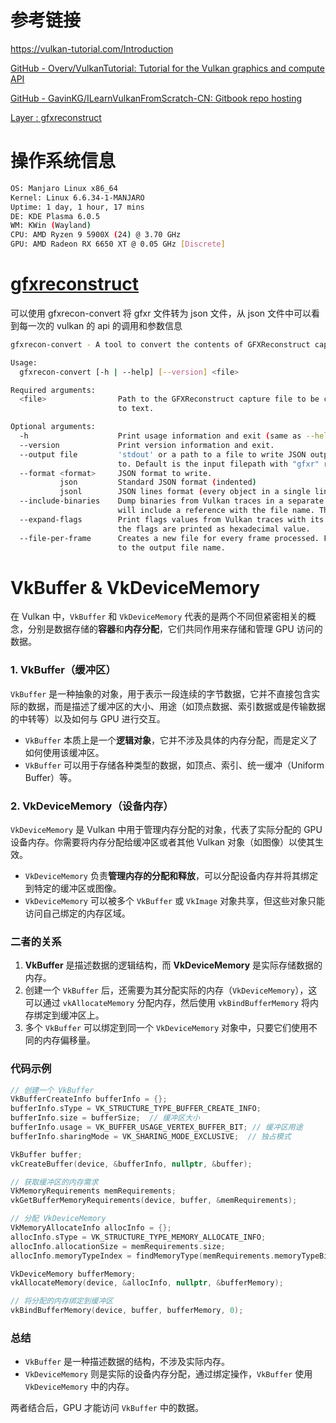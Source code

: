 # 参考链接

https://vulkan-tutorial.com/Introduction

[GitHub - Overv/VulkanTutorial: Tutorial for the Vulkan graphics and compute API](https://github.com/Overv/VulkanTutorial/tree/main)

[GitHub - GavinKG/ILearnVulkanFromScratch-CN: Gitbook repo hosting](https://github.com/GavinKG/ILearnVulkanFromScratch-CN/tree/master)

[Layer : gfxreconstruct](https://github.com/LunarG/gfxreconstruct)

# 操作系统信息

```bash
OS: Manjaro Linux x86_64
Kernel: Linux 6.6.34-1-MANJARO
Uptime: 1 day, 1 hour, 17 mins
DE: KDE Plasma 6.0.5
WM: KWin (Wayland)
CPU: AMD Ryzen 9 5900X (24) @ 3.70 GHz
GPU: AMD Radeon RX 6650 XT @ 0.05 GHz [Discrete]
```

# [gfxreconstruct](https://github.com/LunarG/gfxreconstruct)

可以使用 gfxrecon-convert 将 gfxr 文件转为 json 文件，从 json 文件中可以看到每一次的 vulkan 的 api 的调用和参数信息

```bash
gfxrecon-convert - A tool to convert the contents of GFXReconstruct capture files to JSON.

Usage:
  gfxrecon-convert [-h | --help] [--version] <file>

Required arguments:
  <file>                Path to the GFXReconstruct capture file to be converted
                        to text.

Optional arguments:
  -h                    Print usage information and exit (same as --help).
  --version             Print version information and exit.
  --output file         'stdout' or a path to a file to write JSON output
                        to. Default is the input filepath with "gfxr" replaced by "json".
  --format <format>     JSON format to write.
           json         Standard JSON format (indented)
           jsonl        JSON lines format (every object in a single line)
  --include-binaries    Dump binaries from Vulkan traces in a separate file with an unique name. The main JSON file
                        will include a reference with the file name. The binary files are dumped in a subdirectory
  --expand-flags        Print flags values from Vulkan traces with its correspondent symbolic representation. Otherwise,
                        the flags are printed as hexadecimal value.
  --file-per-frame      Creates a new file for every frame processed. Frame number is added as a suffix
                        to the output file name.
```

# VkBuffer & VkDeviceMemory

在 Vulkan 中，`VkBuffer` 和 `VkDeviceMemory` 代表的是两个不同但紧密相关的概念，分别是数据存储的**容器**和**内存分配**，它们共同作用来存储和管理 GPU 访问的数据。

### 1. **VkBuffer**（缓冲区）

`VkBuffer` 是一种抽象的对象，用于表示一段连续的字节数据，它并不直接包含实际的数据，而是描述了缓冲区的大小、用途（如顶点数据、索引数据或是传输数据的中转等）以及如何与 GPU 进行交互。

- `VkBuffer` 本质上是一个**逻辑对象**，它并不涉及具体的内存分配，而是定义了如何使用该缓冲区。
- `VkBuffer` 可以用于存储各种类型的数据，如顶点、索引、统一缓冲（Uniform Buffer）等。

### 2. **VkDeviceMemory**（设备内存）

`VkDeviceMemory` 是 Vulkan 中用于管理内存分配的对象，代表了实际分配的 GPU 设备内存。你需要将内存分配给缓冲区或者其他 Vulkan 对象（如图像）以使其生效。

- `VkDeviceMemory` 负责**管理内存的分配和释放**，可以分配设备内存并将其绑定到特定的缓冲区或图像。
- `VkDeviceMemory` 可以被多个 `VkBuffer` 或 `VkImage` 对象共享，但这些对象只能访问自己绑定的内存区域。

### 二者的关系

1. **VkBuffer** 是描述数据的逻辑结构，而 **VkDeviceMemory** 是实际存储数据的内存。
2. 创建一个 `VkBuffer` 后，还需要为其分配实际的内存（`VkDeviceMemory`），这可以通过 `vkAllocateMemory` 分配内存，然后使用 `vkBindBufferMemory` 将内存绑定到缓冲区上。
3. 多个 `VkBuffer` 可以绑定到同一个 `VkDeviceMemory` 对象中，只要它们使用不同的内存偏移量。

### 代码示例

```c
// 创建一个 VkBuffer
VkBufferCreateInfo bufferInfo = {};
bufferInfo.sType = VK_STRUCTURE_TYPE_BUFFER_CREATE_INFO;
bufferInfo.size = bufferSize;  // 缓冲区大小
bufferInfo.usage = VK_BUFFER_USAGE_VERTEX_BUFFER_BIT; // 缓冲区用途
bufferInfo.sharingMode = VK_SHARING_MODE_EXCLUSIVE;  // 独占模式

VkBuffer buffer;
vkCreateBuffer(device, &bufferInfo, nullptr, &buffer);

// 获取缓冲区的内存需求
VkMemoryRequirements memRequirements;
vkGetBufferMemoryRequirements(device, buffer, &memRequirements);

// 分配 VkDeviceMemory
VkMemoryAllocateInfo allocInfo = {};
allocInfo.sType = VK_STRUCTURE_TYPE_MEMORY_ALLOCATE_INFO;
allocInfo.allocationSize = memRequirements.size;
allocInfo.memoryTypeIndex = findMemoryType(memRequirements.memoryTypeBits, properties);

VkDeviceMemory bufferMemory;
vkAllocateMemory(device, &allocInfo, nullptr, &bufferMemory);

// 将分配的内存绑定到缓冲区
vkBindBufferMemory(device, buffer, bufferMemory, 0);
```

### 总结

- `VkBuffer` 是一种描述数据的结构，不涉及实际内存。
- `VkDeviceMemory` 则是实际的设备内存分配，通过绑定操作，`VkBuffer` 使用 `VkDeviceMemory` 中的内存。

两者结合后，GPU 才能访问 `VkBuffer` 中的数据。
